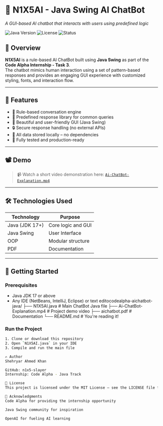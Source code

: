 # 🤖 N1X5AI - Java Swing AI ChatBot  
*A GUI-based AI chatbot that interacts with users using predefined logic*

![Java Version](https://img.shields.io/badge/Java-17-orange?logo=java) ![License](https://img.shields.io/badge/License-MIT-blue.svg) ![Status](https://img.shields.io/badge/Project-Completed-success)

## 📌 Overview

**N1X5AI** is a rule-based AI ChatBot built using **Java Swing** as part of the **Code Alpha Internship - Task 3**.  
The chatbot mimics human interaction using a set of pattern-based responses and provides an engaging GUI experience with customized styling, fonts, and interaction flow.

---

## 🎯 Features

- 🧠 Rule-based conversation engine
- 💬 Predefined response library for common queries
- 🎨 Beautiful and user-friendly GUI (Java Swing)
- 🔒 Secure response handling (no external APIs)
- 📄 All data stored locally – no dependencies
- 🧪 Fully tested and production-ready

---

## 📽️ Demo

> 📹 Watch a short video demonstration here: [`Ai-ChatBot-Explanation.mp4`](./Ai-ChatBot-Explanation.mp4)

---

## 🛠️ Technologies Used

| Technology | Purpose |
|------------|---------|
| Java (JDK 17+) | Core logic and GUI |
| Java Swing | User Interface |
| OOP | Modular structure |
| PDF | Documentation |

---

## 🚀 Getting Started

### Prerequisites
- Java JDK 17 or above
- Any IDE (NetBeans, IntelliJ, Eclipse) or text editocodealpha-aichatbot-java/
├── N1X5AI.java               # Main ChatBot Java file
├── Ai-ChatBot-Explanation.mp4 # Project demo video
├── aichatbot.pdf             # Documentation
└── README.md                 # You're reading it!


### Run the Project

```bash
1. Clone or download this repository
2. Open `N1X5AI.java` in your IDE
3. Compile and run the main file

✍️ Author
Shehryar Ahmed Khan

GitHub: n1x5-slayer
Internship: Code Alpha - Java Track

📃 License
This project is licensed under the MIT License – see the LICENSE file for details.

🙏 Acknowledgments
Code Alpha for providing the internship opportunity

Java Swing community for inspiration

OpenAI for fueling AI learning
